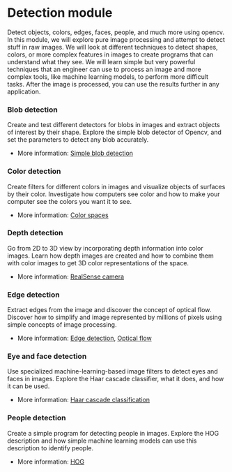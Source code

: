 # Detection module

Detect objects, colors, edges, faces, people, and much more using opencv. 
In this module, we will explore pure image processing and attempt to detect stuff in raw images. 
We will look at different techniques to detect shapes, colors, or more complex features in images to create programs that can understand what they see. 
We will learn simple but very powerful techniques that an engineer can use to process an image and more complex tools, like machine learning models, to perform more difficult tasks. 
After the image is processed, you can use the results further in any application.

### Blob detection

Create and test different detectors for blobs in images and extract objects of interest by their shape.
Explore the simple blob detector of Opencv, and set the parameters to detect any blob accurately. 

- More information: [Simple blob detection](https://learnopencv.com/blob-detection-using-opencv-python-c/)

### Color detection

Create filters for different colors in images and visualize objects of surfaces by their color.
Investigate how computers see color and how to make your computer see the colors you want it to see. 

- More information: [Color spaces](https://learnopencv.com/color-spaces-in-opencv-cpp-python/)

### Depth detection

Go from 2D to 3D view by incorporating depth information into color images. 
Learn how depth images are created and how to combine them with color images to get 3D color representations of the space.

- More information: [RealSense camera](https://github.com/IntelRealSense/librealsense/blob/jupyter/notebooks/distance_to_object.ipynb)

### Edge detection

Extract edges from the image and discover the concept of optical flow.
Discover how to simplify and image represented by millions of pixels using simple concepts of image processing.

- More information: [Edge detection](https://learnopencv.com/edge-detection-using-opencv/#canny-edge), [Optical flow](https://docs.opencv.org/3.4/d4/dee/tutorial_optical_flow.html)

### Eye and face detection

Use specialized machine-learning-based image filters to detect eyes and faces in images.
Explore the Haar cascade classifier, what it does, and how it can be used.

- More information: [Haar cascade classification](https://docs.opencv.org/3.4/db/d28/tutorial_cascade_classifier.html)

### People detection

Create a simple program for detecting people in images. 
Explore the HOG description and how simple machine learning models can use this description to identify people.

- More information: [HOG](https://www.thepythoncode.com/article/hog-feature-extraction-in-python#:~:text=The%20Histogram%20of%20Oriented%20Gradients,image%20or%20region%20of%20interest.)
